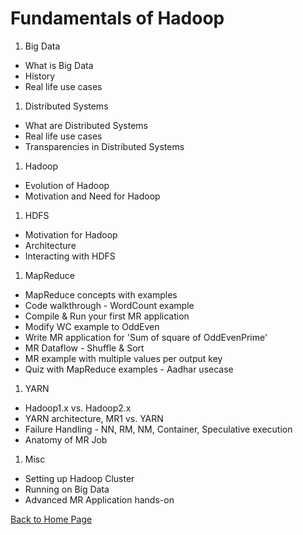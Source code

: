 
# Fundamentals of Hadoop

1. Big Data
 * What is Big Data
 * History
 * Real life use cases
1. Distributed Systems
 * What are Distributed Systems
 * Real life use cases
 * Transparencies in Distributed Systems

1. Hadoop
 * Evolution of Hadoop
 * Motivation and Need for Hadoop

1. HDFS
 * Motivation for Hadoop
 * Architecture
 * Interacting with HDFS

1. MapReduce
 * MapReduce concepts with examples
 * Code walkthrough - WordCount example
 * Compile & Run your first MR application
 * Modify WC example to OddEven
 * Write MR application for 'Sum of square of OddEvenPrime'
 * MR Dataflow - Shuffle & Sort
 * MR example with multiple values per output key
 * Quiz with MapReduce examples - Aadhar usecase

1. YARN
 * Hadoop1.x vs. Hadoop2.x
 * YARN architecture, MR1 vs. YARN
 * Failure Handling - NN, RM, NM, Container, Speculative execution
 * Anatomy of MR Job

1. Misc
 * Setting up Hadoop Cluster
 * Running on Big Data
 * Advanced MR Application hands-on
 
 
 [Back to Home Page](index.md)
 
 <script>
  (function(i,s,o,g,r,a,m){i['GoogleAnalyticsObject']=r;i[r]=i[r]||function(){
  (i[r].q=i[r].q||[]).push(arguments)},i[r].l=1*new Date();a=s.createElement(o),
  m=s.getElementsByTagName(o)[0];a.async=1;a.src=g;m.parentNode.insertBefore(a,m)
  })(window,document,'script','https://www.google-analytics.com/analytics.js','ga');

  ga('create', 'UA-89158674-1', 'auto');
  ga('send', 'pageview');

</script>
